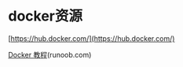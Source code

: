 # docker资源

[https://hub.docker.com/](https://hub.docker.com/)

[Docker 教程](http://www.runoob.com/docker/docker-tutorial.html)\(runoob.com\)







